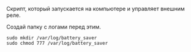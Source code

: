Скрипт, который запускается на компьютере и управляет внешним реле.

Создай папку с логами перед этим.

```
sudo mkdir /var/log/battery_saver
sudo chmod 777 /var/log/battery_saver
```